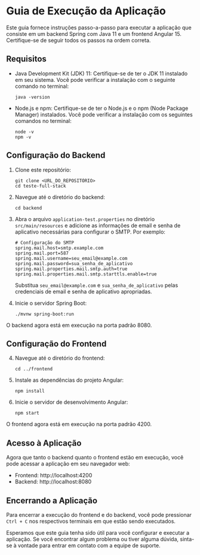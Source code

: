 # Guia de Execução da Aplicação

Este guia fornece instruções passo-a-passo para executar a aplicação que consiste em um backend Spring com Java 11 e um frontend Angular 15. Certifique-se de seguir todos os passos na ordem correta.

## Requisitos

- Java Development Kit (JDK) 11: Certifique-se de ter o JDK 11 instalado em seu sistema. Você pode verificar a instalação com o seguinte comando no terminal:

    ```
    java -version
    ```

- Node.js e npm: Certifique-se de ter o Node.js e o npm (Node Package Manager) instalados. Você pode verificar a instalação com os seguintes comandos no terminal:

    ```
    node -v
    npm -v
    ```

## Configuração do Backend

1. Clone este repositório:

    ```
    git clone <URL_DO_REPOSITÓRIO>
    cd teste-full-stack
    ```

2. Navegue até o diretório do backend:

    ```
    cd backend
    ```
3. Abra o arquivo `application-test.properties` no diretório `src/main/resources` e adicione as informações de email e senha de aplicativo necessárias para configurar o SMTP. Por exemplo:

    ```
    # Configuração do SMTP
    spring.mail.host=smtp.example.com
    spring.mail.port=587
    spring.mail.username=seu_email@example.com
    spring.mail.password=sua_senha_de_aplicativo
    spring.mail.properties.mail.smtp.auth=true
    spring.mail.properties.mail.smtp.starttls.enable=true
    ```

    Substitua `seu_email@example.com` e `sua_senha_de_aplicativo` pelas credenciais de email e senha de aplicativo apropriadas.

4. Inicie o servidor Spring Boot:

    ```
    ./mvnw spring-boot:run
    ```

O backend agora está em execução na porta padrão 8080.

## Configuração do Frontend

4. Navegue até o diretório do frontend:

    ```
    cd ../frontend
    ```

5. Instale as dependências do projeto Angular:

    ```
    npm install
    ```

6. Inicie o servidor de desenvolvimento Angular:

    ```
    npm start
    ```

O frontend agora está em execução na porta padrão 4200.

## Acesso à Aplicação

Agora que tanto o backend quanto o frontend estão em execução, você pode acessar a aplicação em seu navegador web:

- Frontend: http://localhost:4200
- Backend: http://localhost:8080

## Encerrando a Aplicação

Para encerrar a execução do frontend e do backend, você pode pressionar `Ctrl + C` nos respectivos terminais em que estão sendo executados.

Esperamos que este guia tenha sido útil para você configurar e executar a aplicação. Se você encontrar algum problema ou tiver alguma dúvida, sinta-se à vontade para entrar em contato com a equipe de suporte.
